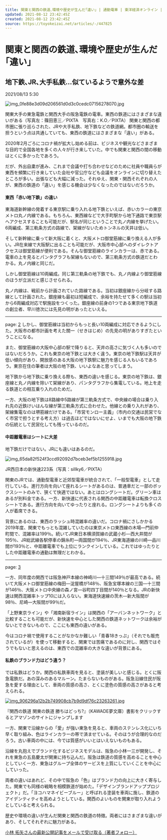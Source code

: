 ```yaml
---
title: 関東と関西の鉄道､環境や歴史が生んだ｢違い｣ | 通勤電車 | 東洋経済オンライン | 社会をよくする経済ニュース
updated: 2021-08-12 23:42:45Z
created: 2021-08-12 23:42:45Z
source: https://toyokeizai.net/articles/-/447825
---
```


# 関東と関西の鉄道､環境や歴史が生んだ｢違い｣

## 地下鉄､JR､大手私鉄…似ているようで意外な差

2021/08/13 5:30

![img_0fe88e3d09d206561d0d3c0cedc07156278070.jpg](../_resources/img_0fe88e3d09d206561d0d3c0cedc07156278070.jpg)

関東大手の東急電鉄と関西大手の阪急電鉄の電車。東西の鉄道にはさまざまな違いがある（写真左：篠田恵三／PIXTA 写真右：K.O／PIXTA）
関東と関西の都市圏に張り巡らされた、JRや大手私鉄、地下鉄などの鉄道網。都市圏の輸送を担うという点は共通していても、東西の鉄道にはさまざまな「違い」がある。

2020年2月ごろにコロナ禍が拡大し始める前は、ビジネスや観光などさまざまな目的で全国各地を多くの人々が行き来していた。中でも関東と関西の間の移動はとくに多かったであろう。

だが、外出自粛が進み、これまで会議や打ち合わせなどのために社員や職員らが東西を頻繁に行き来していた会社や官公庁なども会議をオンラインに切り替えたところが多い。出張なども大幅に減った。それゆえ、関東・関西それぞれの人が、東西の鉄道の「違い」を感じる機会は少なくなったのではないだろうか。

#### 東西「赤い地下鉄」の違い

東海道新幹線の発着する東京駅に乗り入れる地下鉄といえば、赤いカラーの東京メトロ丸ノ内線である。もちろん、東西線などで大手町駅から地下通路で東京駅へアクセスすることも可能だが、駅名が同じということで丸ノ内線を挙げたい。6両編成、第三軌条方式の路線で、架線がないためトンネルの天井は低い。

そして新幹線に乗って新大阪に着くと、大阪メトロ御堂筋線に乗り換える人が多い。JR在来線で大阪駅に出ることも可能だが、大阪市中心部へのダイレクトアクセスは御堂筋線が便利である。そんな御堂筋線のラインカラーは、赤である。電車の上を見るとパンタグラフも架線もないので、第三軌条方式の鉄道だとわかる。丸ノ内線と同じだ。

しかし御堂筋線は10両編成。同じ第三軌条の地下鉄でも、丸ノ内線より御堂筋線のほうが立派だと感じさせられる。

丸ノ内線は、戦前から計画されていた路線である。当初は銀座線から分岐する路線として計画された。銀座線も最初は短編成で、余裕を持たせて多くの駅は当初から6両編成対応で駅施設をつくった。銀座線の前身の1つである東京地下鉄道の創立者、早川徳次には先見の明があったといえる。

* * *

page: [2](https://toyokeizai.net/articles/-/447825?page=2)
しかし、御堂筋線は当初からもっと長い10両編成に対応できるようにした。大阪市の都市計画を考えた關一（せきはじめ）の先見の明がありすぎたということになる。

また、御堂筋線の大阪中心部の駅で降りると、天井の高さに気づく人も多いのではないだろうか。これも東京の地下鉄とは大きく違う。東京の地下鉄駅は天井が低い傾向があり、開放感のある大阪の地下鉄駅に魅力を感じる人もいるであろう。東京在住の筆者は大阪の地下鉄、いいよなあと思ってしまう。

地下鉄から地下鉄に乗り換える際も、東西の違いを感じる。東京の地下鉄は、銀座線と丸ノ内線を除いて架線があり、パンタグラフから集電している。地上を走る鉄道との相互乗り入れのためだ。

一方、大阪の地下鉄は8路線中5路線が第三軌条方式で、中央線の場合は乗り入れ先の近鉄けいはんな線が第三軌条方式に合わせた。他線との乗り入れがあり、架線集電なのは堺筋線だけである。「市営モンロー主義」（市内の交通は民営でなく市営で担うとする考え方）は過去ほどではないにせよ、いまでも大阪の地下鉄の伝統として民営化しても残っているのだ。

#### 中距離電車はシートに大差

地下鉄だけではない。JRにも違いはあるのだ。

![img_65da82f524f3ccd92092d7bceb3ef5b1255918.jpg](../_resources/img_65da82f524f3ccd92092d7bceb3ef5b1255918.jpg)

JR西日本の新快速223系（写真：sillky6／PIXTA）

関東のJRでは、通勤型電車と近郊型電車が統合されて、「一般型電車」として走行している。進行方向を向いて座れるシートがあるのは、普通車だと一部のボックスシートのみで、狭くて快適ではない。あとはロングシートだ。グリーン車はあるが別料金である。一方、新快速に代表される関西の中距離電車は転換クロスシートである。進行方向を向いてゆったりと座れる。ロングシートよりも多くの人が着席できる。

背景にあるのは、東西のラッシュ時混雑率の違いだ。コロナ禍にさしかかる2019年度、関東でもっとも混雑していたのは東京メトロ東西線の木場―門前仲町間で、混雑率は199％。続いてJR東日本横須賀線の武蔵小杉―西大井間が195％、JR総武線各駅停車の錦糸町―両国間が194％、JR東海道線の川崎―品川間が193％と、中距離電車でも上位にランクインしている。これではゆったりとした中距離電車の通勤は無理だとわかる。

* * *

page: [3](https://toyokeizai.net/articles/-/447825?page=3)

一方、同年度の関西では阪急神戸本線の神崎川―十三間149％が最高である。続いて大阪メトロ御堂筋線の梅田―淀屋橋が148％、阪急宝塚本線の三国―十三間が146％、大阪メトロ中央線の森ノ宮―谷町四丁目間が140％となる。JRの新快速は関西混雑率トップ10には入らない。東海道快速線の茨木―新大阪間が98％、尼崎―大阪間が99％だ。

「上野東京ライン」や「湘南新宿ライン」は関西の「アーバンネットワーク」と比較することも可能だが、新快速を中心とした関西の鉄道ネットワークは余裕がないとできないもので、ここにも東西の違いがある。

今はコロナ禍で使用することがなかなか難しい「青春18きっぷ」（それでも販売されているが）を使って移動すると、関東では苦痛であるのに対し、関西ではそうでもないと思えるのは、東西での混雑率の大きな違いが背景にある。

#### 私鉄のブランド力はどう違う？

では私鉄はどうか。関西の私鉄車両を見ると、塗装が美しいと感じる。とくに阪急電鉄だ。あの深みのあるマルーン。たまらないものがある。阪急沿線住民が阪急を愛する理由として、車両の質感の高さ、とくに塗色の質感の高さがあると考えられる。

[![img_906296a12b2b749908cb7b9d9df76c23263261.jpg](../_resources/img_906296a12b2b749908cb7b9d9df76c23263261.jpg)](http://www.amazon.co.jp/o/ASIN/4309485715/toyokeizaia-22/)

『関西の鉄道 関東の鉄道 勝ちはどっち?』（KAWADE夢文庫）書影をクリックするとアマゾンのサイトにジャンプします

一方、関東で沿線からの「愛」が強い東急を見ると、車両のステンレス化にいち早く取り組み、色はラインカラーの帯で済ませている。そのほうが合理的なのだろう。古い車両の中には、今では質感がいいとはいえないものもある。

沿線を丸抱えでブランド化するビジネスモデルは、阪急の小林一三が開発し、それを東急の五島慶太が関東に持ち込んだ。阪急は鉄道の質感を高めることを中心としていく一方、東急はグループ全体のサービスを上質にしていくことを中心にしていった。

両者の違いはあれど、その中で阪急の「色」はブランド力の向上に大きく寄与した。関東でも同様の戦略を相模鉄道が始めた。「デザインブランドアッププロジェクト」だ。「ヨコハマネイビーブルー」と呼ばれる塗装を車両に施し、鉄道のアイデンティティを高めようとしている。関西のよいものを関東が取り入れようとしていると考えられる。

歴史や環境の違いが生んだ関東と関西の鉄道の特徴。両者にはさまざまな違いがあり、そしてそれぞれに魅力がある。

[小林 拓矢さんの最新公開記事をメールで受け取る（著者フォロー）](https://id.toyokeizai.net/fm/?author_id=1423&author_name=%E5%B0%8F%E6%9E%97+%E6%8B%93%E7%9F%A2&referer=%2Farticles%2F-%2F447825%3Fismmark%3Da%26page%3D3)